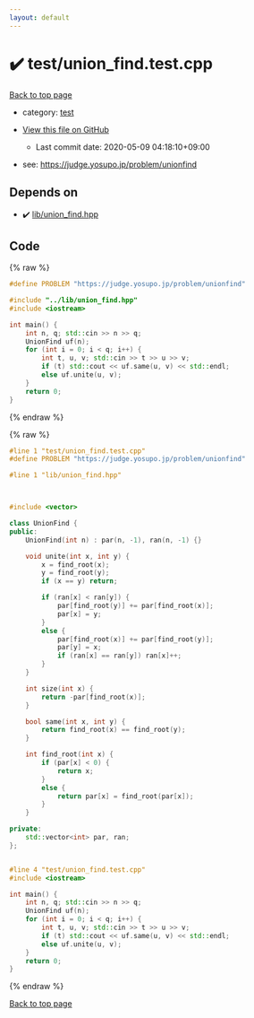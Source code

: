 ```yaml
---
layout: default
---
```


<!-- mathjax config similar to math.stackexchange -->
<script type="text/javascript" async
  src="https://cdnjs.cloudflare.com/ajax/libs/mathjax/2.7.5/MathJax.js?config=TeX-MML-AM_CHTML">
</script>
<script type="text/x-mathjax-config">
  MathJax.Hub.Config({
    TeX: { equationNumbers: { autoNumber: "AMS" }},
    tex2jax: {
      inlineMath: [ ['$','$'] ],
      processEscapes: true
    },
    "HTML-CSS": { matchFontHeight: false },
    displayAlign: "left",
    displayIndent: "2em"
  });
</script>

<script type="text/javascript" src="https://cdnjs.cloudflare.com/ajax/libs/jquery/3.4.1/jquery.min.js"></script>
<script src="https://cdn.jsdelivr.net/npm/jquery-balloon-js@1.1.2/jquery.balloon.min.js" integrity="sha256-ZEYs9VrgAeNuPvs15E39OsyOJaIkXEEt10fzxJ20+2I=" crossorigin="anonymous"></script>
<script type="text/javascript" src="../../assets/js/copy-button.js"></script>
<link rel="stylesheet" href="../../assets/css/copy-button.css" />


# :heavy_check_mark: test/union_find.test.cpp

<a href="../../index.html">Back to top page</a>

* category: <a href="../../index.html#098f6bcd4621d373cade4e832627b4f6">test</a>
* <a href="{{ site.github.repository_url }}/blob/master/test/union_find.test.cpp">View this file on GitHub</a>
    - Last commit date: 2020-05-09 04:18:10+09:00


* see: <a href="https://judge.yosupo.jp/problem/unionfind">https://judge.yosupo.jp/problem/unionfind</a>


## Depends on

* :heavy_check_mark: <a href="../../library/lib/union_find.hpp.html">lib/union_find.hpp</a>


## Code

<a id="unbundled"></a>
{% raw %}
```cpp
#define PROBLEM "https://judge.yosupo.jp/problem/unionfind"

#include "../lib/union_find.hpp"
#include <iostream>

int main() {
    int n, q; std::cin >> n >> q;
    UnionFind uf(n);
    for (int i = 0; i < q; i++) {
        int t, u, v; std::cin >> t >> u >> v;
        if (t) std::cout << uf.same(u, v) << std::endl;
        else uf.unite(u, v);
    }
    return 0;
}

```
{% endraw %}

<a id="bundled"></a>
{% raw %}
```cpp
#line 1 "test/union_find.test.cpp"
#define PROBLEM "https://judge.yosupo.jp/problem/unionfind"

#line 1 "lib/union_find.hpp"



#include <vector>

class UnionFind {
public:
    UnionFind(int n) : par(n, -1), ran(n, -1) {}

    void unite(int x, int y) {
        x = find_root(x);
        y = find_root(y);
        if (x == y) return;

        if (ran[x] < ran[y]) {
            par[find_root(y)] += par[find_root(x)];
            par[x] = y;
        }
        else {
            par[find_root(x)] += par[find_root(y)];
            par[y] = x;
            if (ran[x] == ran[y]) ran[x]++;
        }
    }

    int size(int x) {
        return -par[find_root(x)];
    }

    bool same(int x, int y) {
        return find_root(x) == find_root(y);
    }

    int find_root(int x) {
        if (par[x] < 0) {
            return x;
        }
        else {
            return par[x] = find_root(par[x]);
        }
    }

private:
    std::vector<int> par, ran;
};


#line 4 "test/union_find.test.cpp"
#include <iostream>

int main() {
    int n, q; std::cin >> n >> q;
    UnionFind uf(n);
    for (int i = 0; i < q; i++) {
        int t, u, v; std::cin >> t >> u >> v;
        if (t) std::cout << uf.same(u, v) << std::endl;
        else uf.unite(u, v);
    }
    return 0;
}

```
{% endraw %}

<a href="../../index.html">Back to top page</a>

